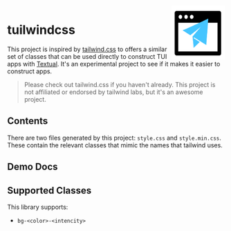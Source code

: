 <img src="icon.png" width="125" height="125" align="right" />

# tuilwindcss

This project is inspired by [tailwind.css](https://tailwindcss.com/) to offers a similar set of classes that can be used directly to construct TUI apps with [Textual](https://textual.textualize.io/). It's an experimental project to see if it makes it easier to construct apps. 

> Please check out tailwind.css if you haven't already. This project is not affiliated or endorsed by tailwind labs, but it's an awesome project.

## Contents 

There are two files generated by this project: `style.css` and `style.min.css`. These contain the relevant classes that mimic the names that tailwind uses.

## Demo Docs



## Supported Classes

This library supports: 

- `bg-<color>-<intencity>`

